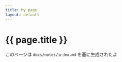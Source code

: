 ```yaml
---
title: My page
layout: default
---
```


# {{ page.title }}

このページは `docs/notes/index.md` を基に生成されたよ

<!--
You can use HTML elements in Markdown, such as the comment element, and they won't be affected by a markdown parser. However, if you create an HTML element in your markdown file, you cannot use markdown syntax within that element's contents.
-->
